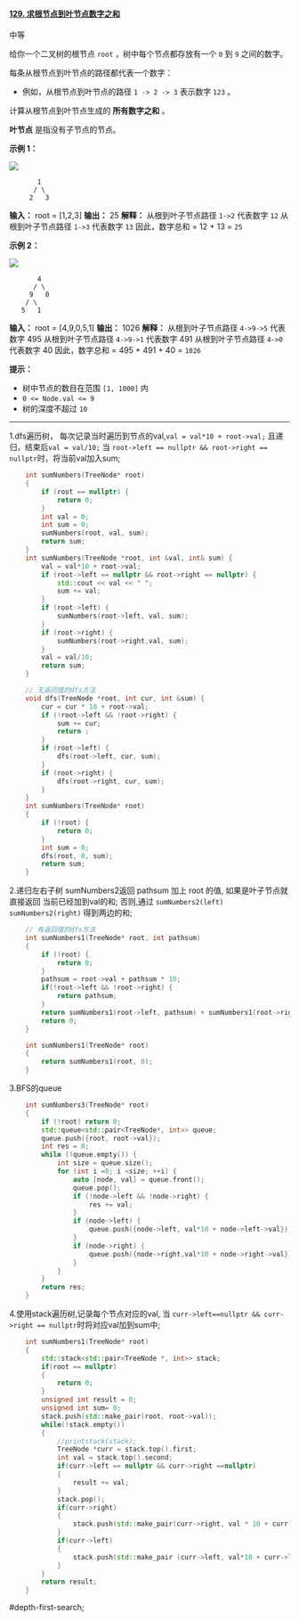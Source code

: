 #### [129. 求根节点到叶节点数字之和](https://leetcode.cn/problems/sum-root-to-leaf-numbers/)

中等

给你一个二叉树的根节点 `root` ，树中每个节点都存放有一个 `0` 到 `9` 之间的数字。

每条从根节点到叶节点的路径都代表一个数字：

- 例如，从根节点到叶节点的路径 `1 -> 2 -> 3` 表示数字 `123` 。

计算从根节点到叶节点生成的 **所有数字之和** 。

**叶节点** 是指没有子节点的节点。

**示例 1：**

![](https://assets.leetcode.com/uploads/2021/02/19/num1tree.jpg)
```
       1
      / \
     2   3
```
**输入：** root = [1,2,3]
**输出：** 25
**解释：**
从根到叶子节点路径 `1->2` 代表数字 `12`
从根到叶子节点路径 `1->3` 代表数字 `13`
因此，数字总和 = 12 + 13 = `25`

**示例 2：**

![](https://assets.leetcode.com/uploads/2021/02/19/num2tree.jpg)
```
       4
      / \
     9   0
    / \
   5   1
```
**输入：** root = [4,9,0,5,1]
**输出：** 1026
**解释：**
从根到叶子节点路径 `4->9->5` 代表数字 495
从根到叶子节点路径 `4->9->1` 代表数字 491
从根到叶子节点路径 `4->0` 代表数字 40
因此，数字总和 = 495 + 491 + 40 = `1026`

**提示：**

- 树中节点的数目在范围 `[1, 1000]` 内
- `0 <= Node.val <= 9`
- 树的深度不超过 `10`
---- ----
1.dfs遍历树，
每次记录当时遍历到节点的val,`val = val*10 + root->val;`
且递归，结束后`val = val/10;`
当 `root->left == nullptr && root->right == nullptr`时，将当前val加入sum;

```cpp
    int sumNumbers(TreeNode* root)
    {
        if (root == nullptr) {
            return 0;
        }
        int val = 0;
        int sum = 0;
        sumNumbers(root, val, sum);
        return sum;
    }
    int sumNumbers(TreeNode *root, int &val, int& sum) {
        val = val*10 + root->val;
        if (root->left == nullptr && root->right == nullptr) {
            std::cout << val << " ";
            sum += val;
        }
        if (root->left) {
            sumNumbers(root->left, val, sum);
        }
        if (root->right) {
            sumNumbers(root->right,val, sum);
        }
        val = val/10;
        return sum;
    }
```

```cpp
    // 无返回值的dfs方法
    void dfs(TreeNode *root, int cur, int &sum) {
        cur = cur * 10 + root->val;
        if (!root->left && !root->right) {
            sum += cur;
            return ;
        }
        if (root->left) {
            dfs(root->left, cur, sum);
        }
        if (root->right) {
            dfs(root->right, cur, sum);
        }
    }
    int sumNumbers(TreeNode* root)
    {
        if (!root) {
            return 0;
        }
        int sum = 0;
        dfs(root, 0, sum);
        return sum;
    }
```

2.递归左右子树
sumNumbers2返回
pathsum 加上 root 的值,
如果是叶子节点就直接返回 当前已经加到val的和;
否则,通过 `sumNumbers2(left)` `sumNumbers2(right)` 得到两边的和;
```cpp
    // 有返回值的dfs方法
    int sumNumbers1(TreeNode* root, int pathsum)
    {
        if (!root) {
            return 0;
        }
        pathsum = root->val + pathsum * 10;
        if(!root->left && !root->right) {
            return pathsum;
        }
        return sumNumbers1(root->left, pathsum) + sumNumbers1(root->right, pathsum);
        return 0;
    }

    int sumNumbers1(TreeNode* root)
    {
        return sumNumbers1(root, 0);
    }
```
3.BFS的queue
```cpp
    int sumNumbers3(TreeNode* root)
    {
        if (!root) return 0;
        std::queue<std::pair<TreeNode*, int>> queue;
        queue.push({root, root->val});
        int res = 0;
        while (!queue.empty()) {
            int size = queue.size();
            for (int i =0; i <size; ++i) {
                auto [node, val] = queue.front();
                queue.pop();
                if (!node->left && !node->right) {
                    res += val;
                }
                if (node->left) {
                    queue.push({node->left, val*10 + node->left->val});
                }
                if (node->right) {
                    queue.push({node->right,val*10 + node->right->val});
                }
            }
        }
        return res;
    }
```
4.使用stack遍历树,记录每个节点对应的val,
当 `curr->left==nullptr && curr->right == nullptr`时将对应val加到sum中;
```cpp
    int sumNumbers1(TreeNode* root)
    {
        std::stack<std::pair<TreeNode *, int>> stack;
        if(root == nullptr)
        {
            return 0;
        }
        unsigned int result = 0;
        unsigned int sum= 0;
        stack.push(std::make_pair(root, root->val));
        while(!stack.empty())
        {
            //printstack(stack);
            TreeNode *curr = stack.top().first;
            int val = stack.top().second;
            if(curr->left == nullptr && curr->right ==nullptr)
            {
                result += val;
            }
            stack.pop();
            if(curr->right)
            {
                stack.push(std::make_pair(curr->right, val * 10 + curr->right->val));
            }
            if(curr->left)
            {
                stack.push(std::make_pair (curr->left, val*10 + curr->left ->val));
            }
        }
        return result;
    }

```

#depth-first-search;
